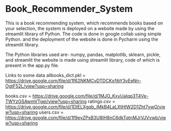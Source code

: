 # Book_Recommender_System

This is a book recommending system, which recommends books based on your selection, the system is deployed on a website made by using the streamlit library of Python.
The code is done in google collab using simple Python. and the deployment of the website is done in Pycharm using the streamlit library.


The Python libraries used are-
numpy, pandas, matplotlib, sklearn, pickle, and streamlit
the website is made using streamlit library, code of which is present in the app.py file.

Links to some data
allbooks_dict.pkl = https://drive.google.com/file/d/1f62NKMCvDTDCKxfjbY3vEeNn-OgtF52L/view?usp=sharing

books.csv = https://drive.google.com/file/d/1MJO_KxyUaIqp3T4Ve-TWYzGSAwmVTgei/view?usp=sharing
ratings.csv = https://drive.google.com/file/d/1DIELXgqb_jMkB4LaLXtHIW2D1Zht7ywO/view?usp=sharing
users.csv = https://drive.google.com/file/d/1f9eyZPsB3U8IH8nC6dkTqtnMJrVJVvwb/view?usp=sharing
